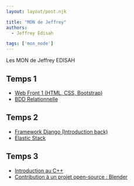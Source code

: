 ```yaml
---
layout: layout/post.njk

title: "MON de Jeffrey"
authors:
  - Jeffrey Edisah

tags: ['mon_node']
---
```


<!-- début résumé -->

Les MON de Jeffrey EDISAH

<!-- fin résumé -->

## Temps 1

 - [Web Front 1 (HTML, CSS, Bootstrap)](./mons/webfront1)
 - [BDD Relationnelle](./mons/bddr)

## Temps 2

- [Framework Django (Introduction back)](./mons/django)
- [Elastic Stack](./mons/elastic)

## Temps 3

- [Introduction au C++](./mons/cpp)
- [Contribution à un projet open-source : Blender](./mons/openSource)